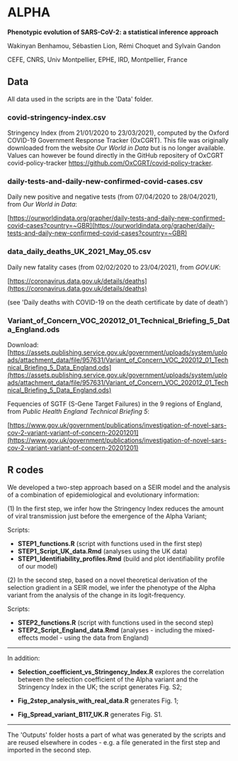 # ALPHA

**Phenotypic evolution of SARS-CoV-2: a statistical inference approach**

Wakinyan Benhamou, Sébastien Lion, Rémi Choquet and Sylvain Gandon

CEFE, CNRS, Univ Montpellier, EPHE, IRD, Montpellier, France

## Data

All data used in the scripts are in the 'Data' folder.

### covid-stringency-index.csv

Stringency Index (from 21/01/2020 to 23/03/2021), computed by the Oxford COVID-19 Government Response Tracker (OxCGRT). This file was originally downloaded from the website *Our World in Data* but is no longer available. Values can however be found directly in the GitHub repositery of OxCGRT covid-policy-tracker https://github.com/OxCGRT/covid-policy-tracker.

### daily-tests-and-daily-new-confirmed-covid-cases.csv

Daily new positive and negative tests (from 07/04/2020 to 28/04/2021), from *Our World in Data*:

[https://ourworldindata.org/grapher/daily-tests-and-daily-new-confirmed-covid-cases?country=~GBR](https://ourworldindata.org/grapher/daily-tests-and-daily-new-confirmed-covid-cases?country=~GBR)

### data_daily_deaths_UK_2021_May_05.csv

Daily new fatality cases (from 02/02/2020 to 23/04/2021), from *GOV.UK*:

[https://coronavirus.data.gov.uk/details/deaths](https://coronavirus.data.gov.uk/details/deaths)

(see 'Daily deaths with COVID-19 on the death certificate by date of death')

### Variant_of_Concern_VOC_202012_01_Technical_Briefing_5_Data_England.ods

Download: [https://assets.publishing.service.gov.uk/government/uploads/system/uploads/attachment_data/file/957631/Variant_of_Concern_VOC_202012_01_Technical_Briefing_5_Data_England.ods](https://assets.publishing.service.gov.uk/government/uploads/system/uploads/attachment_data/file/957631/Variant_of_Concern_VOC_202012_01_Technical_Briefing_5_Data_England.ods)

Fequencies of SGTF (S-Gene Target Failures) in the 9 regions of England, from *Public Health England Technical Briefing 5*:

[https://www.gov.uk/government/publications/investigation-of-novel-sars-cov-2-variant-variant-of-concern-20201201](https://www.gov.uk/government/publications/investigation-of-novel-sars-cov-2-variant-variant-of-concern-20201201)

## R codes

We developed a two-step approach based on a SEIR model and the analysis of a combination of epidemiological and evolutionary information:

(1) In the first step, we infer how the Stringency Index reduces the amount of viral transmission just before the emergence of the Alpha Variant;

Scripts:
- **STEP1_functions.R** (script with functions used in the first step)
- **STEP1_Script_UK_data.Rmd** (analyses using the UK data)
- **STEP1_Identifiability_profiles.Rmd** (build and plot identifiability profile of our model)

(2) In the second step, based on a novel theoretical derivation of the selection gradient in a SEIR model, we infer the phenotype of the Alpha variant from the analysis of the change in its logit-frequency.

Scripts:
- **STEP2_functions.R** (script with functions used in the second step)
- **STEP2_Script_England_data.Rmd** (analyses - including the mixed-effects model - using the data from England)

------------------------------------------------------------------------------------------------

In addition:

- **Selection_coefficient_vs_Stringency_Index.R** explores the correlation between the selection coefficient of the Alpha variant and the Stringency Index in the UK; the script generates Fig. S2;

- **Fig_2step_analysis_with_real_data.R** generates Fig. 1;

- **Fig_Spread_variant_B117_UK.R** generates Fig. S1.

------------------------------------------------------------------------------------------------

The 'Outputs' folder hosts a part of what was generated by the scripts and are reused elsewhere in codes - e.g. a file generated in the first step and imported in the second step.
